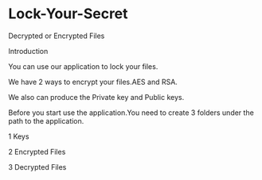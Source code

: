 # Lock-Your-Secret
Decrypted or Encrypted  Files


Introduction

You can use our application to lock your files.

We have 2 ways to encrypt your files.AES and RSA.

We also can produce the Private key and Public keys.


Before you start use the application.You need to create 3 folders under the path to the application.

1 Keys

2 Encrypted Files

3 Decrypted Files
